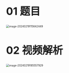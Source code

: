 # 01 题目

<img src="https://cvp.oss-cn-shanghai.aliyuncs.com/picgo/202402191156528.png" alt="image-20240219115642449" style="zoom:50%;" />

# 02 视频解析

<img src="https://cvp.oss-cn-shanghai.aliyuncs.com/picgo/202402191855070.png" alt="image-20240219185557929" style="zoom:50%;" />